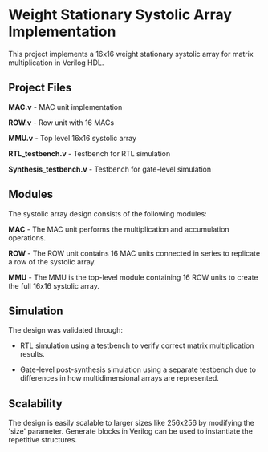 # Weight Stationary Systolic Array Implementation

This project implements a 16x16 weight stationary systolic array for matrix multiplication in Verilog HDL.

## Project Files
**MAC.v** - MAC unit implementation

**ROW.v** - Row unit with 16 MACs

**MMU.v** - Top level 16x16 systolic array

**RTL_testbench.v** - Testbench for RTL simulation

**Synthesis_testbench.v** - Testbench for gate-level simulation

## Modules
The systolic array design consists of the following modules:

**MAC** - The MAC unit performs the multiplication and accumulation operations.

**ROW** - The ROW unit contains 16 MAC units connected in series to replicate a row of the systolic array. 

**MMU** - The MMU is the top-level module containing 16 ROW units to create the full 16x16 systolic array.

## Simulation
The design was validated through:

- RTL simulation using a testbench to verify correct matrix multiplication results.

- Gate-level post-synthesis simulation using a separate testbench due to differences in how multidimensional arrays are represented.

## Scalability 
The design is easily scalable to larger sizes like 256x256 by modifying the 'size' parameter. Generate blocks in Verilog can be used to instantiate the repetitive structures.
